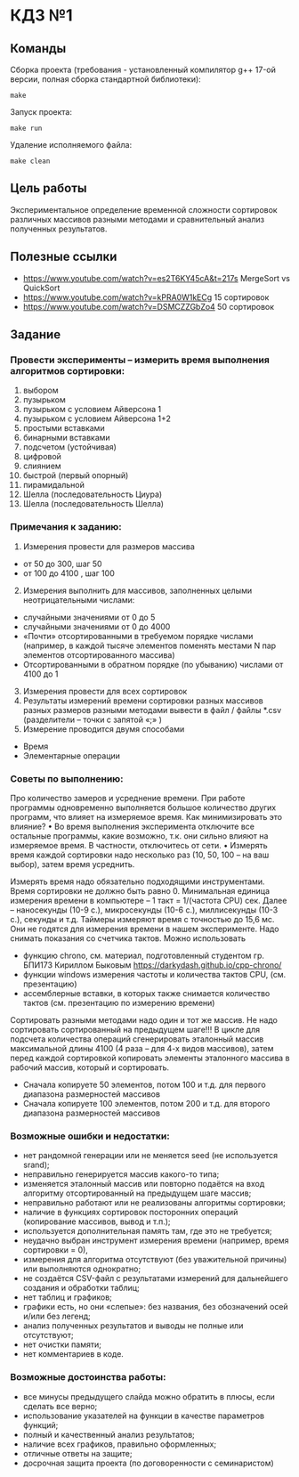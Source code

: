 # КДЗ №1
## Команды
Сборка проекта (требования - установленный компилятор g++ 17-ой версии, полная сборка стандартной библиотеки):
```
make
```
Запуск проекта:
```
make run
```
Удаление исполняемого файла:
```
make clean
```

## Цель работы
Экспериментальное определение временной сложности сортировок различных массивов разными методами и сравнительный анализ полученных результатов.

## Полезные ссылки
- https://www.youtube.com/watch?v=es2T6KY45cA&t=217s MergeSort vs QuickSort 
- https://www.youtube.com/watch?v=kPRA0W1kECg 15 сортировок 
- https://www.youtube.com/watch?v=DSMCZZGbZo4 50 сортировок

## Задание
### Провести эксперименты – измерить время выполнения алгоритмов сортировки:
1) выбором
2) пузырьком
3) пузырьком с условием Айверсона 1
4) пузырьком с условием Айверсона 1+2
5) простыми вставками
6) бинарными вставками
7) подсчетом (устойчивая)
8) цифровой
9) слиянием
10) быстрой (первый опорный)
11) пирамидальной
12) Шелла (последовательность Циура)
13) Шелла (последовательность Шелла)

### Примечания к заданию:
1) Измерения провести для размеров массива
* от 50 до 300, шаг 50
* от 100 до 4100 , шаг 100
2) Измерения выполнить для массивов, заполненных целыми неотрицательными числами:
- случайными значениями от 0 до 5
- случайными значениями от 0 до 4000
- «Почти» отсортированными в требуемом порядке числами (например, в каждой тысяче элементов поменять местами N пар элементов отсортированного массива)
- Отсортированными в обратном порядке (по убыванию) числами от 4100 до 1
3) Измерения провести для всех сортировок
4) Результаты измерений времени сортировки разных массивов разных размеров разными методами вывести в файл / файлы *.csv (разделители – точки с запятой «;» )
5) Измерение проводится двумя способами
- Время
- Элементарные операции

### Советы по выполнению:
Про количество замеров и усреднение времени.
При работе программы одновременно выполняется большое количество других
программ, что влияет на измеряемое время. Как минимизировать это влияние?
• Во время выполнения эксперимента отключите все остальные программы, какие возможно, т.к. они сильно влияют на измеряемое время. В частности, отключитесь от сети.
• Измерять время каждой сортировки надо несколько раз (10, 50, 100 – на ваш выбор), затем время усреднить.

Измерять время надо обязательно подходящими инструментами.
Время сортировки не должно быть равно 0.
Минимальная единица измерения времени в компьютере – 1 такт = 1/(частота CPU) сек. Далее – наносекунды (10-9 c.), микросекунды (10-6 c.), миллисекунды (10-3 c.), секунды и т.д.
Таймеры измеряют время с точностью до 15,6 мс. Они не годятся для измерения времени в нашем эксперименте.
Надо снимать показания со счетчика тактов. Можно использовать
- функцию сhrono, см. материал, подготовленный студентом гр. БПИ173 Кириллом Быковым https://darkydash.github.io/cpp-chrono/
- функции windows измерения частоты и количества тактов CPU, (см. презентацию)
- ассемблерные вставки, в которых также снимается количество тактов (см. презентацию по измерению времени)


Сортировать разными методами надо один и тот же массив. Не надо сортировать сортированный на предыдущем шаге!!!
В цикле для подсчета количества операций сгенерировать эталонный массив максимальной длины 4100 (4 раза – для 4-х видов массивов), затем перед каждой сортировкой копировать элементы эталонного массива в рабочий массив, который и сортировать.
- Сначала копируете 50 элементов, потом 100 и т.д. для первого диапазона размерностей массивов
- Сначала копируете 100 элементов, потом 200 и т.д. для второго диапазона размерностей массивов

### Возможные ошибки и недостатки:
- нет рандомной генерации или не меняется seed (не используется srand);
- неправильно генерируется массив какого-то типа;
- изменяется эталонный массив или повторно подаётся на вход алгоритму отсортированный на предыдущем шаге массив;
- неправильно работают или не реализованы алгоритмы сортировки;
- наличие в функциях сортировок посторонних операций (копирование массивов, вывод и т.п.);
- используется дополнительная память там, где это не требуется;
- неудачно выбран инструмент измерения времени (например, время сортировки = 0),
- измерения для алгоритма отсутствуют (без уважительной причины) или выполняются однократно;
- не создаётся CSV-файл с результатами измерений для дальнейшего создания и обработки таблиц;
- нет таблиц и графиков;
- графики есть, но они «слепые»: без названия, без обозначений осей и/или без легенд;
- анализ полученных результатов и выводы не полные или отсутствуют;
-  нет очистки памяти;
- нет комментариев в коде.

### Возможные достоинства работы:
+ все минусы предыдущего слайда можно обратить в плюсы, если сделать все верно;
+ использование указателей на функции в качестве параметров функций; 
+ полный и качественный анализ результатов;
+ наличие всех графиков, правильно оформленных;
+ отличные ответы на защите;
+ досрочная защита проекта (по договоренности с семинаристом)

